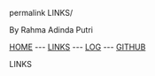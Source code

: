 permalink
LINKS/

By Rahma Adinda Putri

[HOME](https://rahmaadnda.github.io/os222/) --- [LINKS](https://rahmaadnda.github.io/os222/LINKS/) --- [LOG](https://github.com/rahmaadnda/os222/blob/master/TXT/mylog.txt) --- [GITHUB](https://github.com/rahmaadnda)

LINKS




